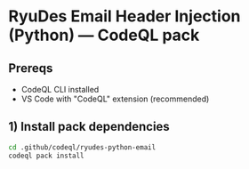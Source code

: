 # RyuDes Email Header Injection (Python) — CodeQL pack

## Prereqs
- CodeQL CLI installed
- VS Code with "CodeQL" extension (recommended)

## 1) Install pack dependencies
```bash
cd .github/codeql/ryudes-python-email
codeql pack install
